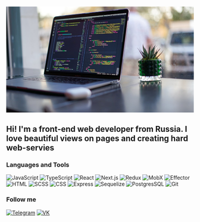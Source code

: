 ![Header](https://github.com/KardopoloFF/KardopoloFF/blob/main/assets/programming-laptop.jpg)

## Hi! I'm a front-end web developer from Russia. I love beautiful views on pages and creating hard web-servies

### Languages and Tools
![JavaScript](https://img.shields.io/badge/-JavaScript-090909?style=for-the-badge&logo=JavaScript&logoColor=47C5FB)
![TypeScript](https://img.shields.io/badge/-TypeScript-090909?style=for-the-badge&logo=TypeScript&logoColor=47C5FB)
![React](https://img.shields.io/badge/-React-090909?style=for-the-badge&logo=React&logoColor=47C5FB)
![Next.js](https://img.shields.io/badge/-Next.js-090909?style=for-the-badge&logo=Next.js&logoColor=47C5FB)
![Redux](https://img.shields.io/badge/-Redux-090909?style=for-the-badge&logo=Redux&logoColor=47C5FB)
![MobX](https://img.shields.io/badge/-MobX-090909?style=for-the-badge&logo=MobX&logoColor=47C5FB)
![Effector](https://img.shields.io/badge/-Effector-090909?style=for-the-badge&logo=Effector&logoColor=47C5FB)
![HTML](https://img.shields.io/badge/-HTML-090909?style=for-the-badge&logo=HTML&logoColor=47C5FB)
![SCSS](https://img.shields.io/badge/-SCSS-090909?style=for-the-badge&logo=SCSS&logoColor=47C5FB)
![CSS](https://img.shields.io/badge/-CSS-090909?style=for-the-badge&logo=CSS&logoColor=47C5FB)
![Express](https://img.shields.io/badge/-Express-090909?style=for-the-badge&logo=Express&logoColor=47C5FB)
![Sequelize](https://img.shields.io/badge/-Sequelize-090909?style=for-the-badge&logo=Sequelize&logoColor=47C5FB)
![PostgresSQL](https://img.shields.io/badge/-PostgresSQL-090909?style=for-the-badge&logo=PostgresSQL&logoColor=47C5FB)
![Git](https://img.shields.io/badge/-Git-090909?style=for-the-badge&logo=Git&logoColor=47C5FB)

### Follow me
[![Telegram](https://img.shields.io/badge/-Telegram-090909?style=for-the-badge&logo=telegram&logoColor=27A0D9)](https://t.me/Kardopoloff)
[![VK](https://img.shields.io/badge/-VK-090909?style=for-the-badge&logo=VK&logoColor=4F7DB3)](https://vk.com/kardopoloff20)

